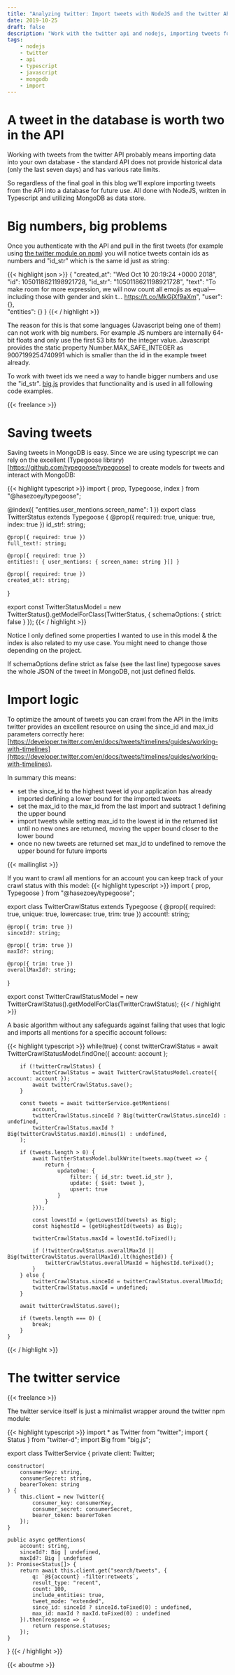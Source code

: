 ```yaml
---
title: "Analyzing twitter: Import tweets with NodeJS and the twitter API"
date: 2019-10-25
draft: false
description: "Work with the twitter api and nodejs, importing tweets for later use"
tags:
    - nodejs
    - twitter
    - api
    - typescript
    - javascript
    - mongodb
    - import
---
```


# A tweet in the database is worth two in the API

Working with tweets from the twitter API probably means importing data into your own database - the standard API does not provide historical data (only the last seven days) and has various rate limits.

So regardless of the final goal in this blog we'll explore importing tweets from the API into a database for future use. All done with NodeJS, written in Typescript and utilizing MongoDB as data store.

# Big numbers, big problems

Once you authenticate with the API and pull in the first tweets (for example using [the twitter module on npm](https://www.npmjs.com/package/twitter)) you will notice tweets contain ids as numbers and "id_str" which is the same id just as string:

{{< highlight json >}}
{
 "created_at": "Wed Oct 10 20:19:24 +0000 2018",
 "id": 1050118621198921728,
 "id_str": "1050118621198921728",
 "text": "To make room for more expression, we will now count all emojis as equal—including those with gender‍‍‍ ‍‍and skin t… https://t.co/MkGjXf9aXm",
 "user": {},  
 "entities": {}
}
{{< / highlight >}}

The reason for this is that some languages (Javascript being one of them) can not work with big numbers. For example JS numbers are internally 64-bit floats and only use the first 53 bits for the integer value. Javascript provides the static property Number.MAX_SAFE_INTEGER as 9007199254740991 which is smaller than the id in the example tweet already.

To work with tweet ids we need a way to handle bigger numbers and use the "id_str". [big.js](https://www.npmjs.com/package/big-js) provides that functionality and is used in all following code examples.

{{< freelance >}}

# Saving tweets

Saving tweets in MongoDB is easy. Since we are using typescript we can rely on the excellent (Typegoose library)[https://github.com/typegoose/typegoose] to create models for tweets and interact with MongoDB:

{{< highlight typescript >}}
import { prop, Typegoose, index } from "@hasezoey/typegoose";

@index({ "entities.user_mentions.screen_name": 1 })
export class TwitterStatus extends Typegoose {
    @prop({ required: true, unique: true, index: true })
    id_str!: string;

    @prop({ required: true })
    full_text!: string;

    @prop({ required: true })
    entities!: { user_mentions: { screen_name: string }[] }

    @prop({ required: true })
    created_at!: string;
}

export const TwitterStatusModel = new TwitterStatus().getModelForClass(TwitterStatus, { schemaOptions: { strict: false } });
{{< / highlight >}}

Notice I only defined some properties I wanted to use in this model & the index is also related to my use case. You might need to change those depending on the project.

If schemaOptions define strict as false (see the last line) typegoose saves the whole JSON of the tweet in MongoDB, not just defined fields.

# Import logic

To optimize the amount of tweets you can crawl from the API in the limits twitter provides an excellent resource on using the since_id and max_id parameters correctly here: [https://developer.twitter.com/en/docs/tweets/timelines/guides/working-with-timelines](https://developer.twitter.com/en/docs/tweets/timelines/guides/working-with-timelines).

In summary this means:
* set the since_id to the highest tweet id your application has already imported defining a lower bound for the imported tweets
* set the max_id to the max_id from the last import and subtract 1 defining the upper bound
* import tweets while setting max_id to the lowest id in the returned list until no new ones are returned, moving the upper bound closer to the lower bound
* once no new tweets are returned set max_id to undefined to remove the upper bound for future imports

{{< mailinglist >}}

If you want to crawl all mentions for an account you can keep track of your crawl status with this model:
{{< highlight typescript >}}
import { prop, Typegoose } from "@hasezoey/typegoose";

export class TwitterCrawlStatus extends Typegoose {
    @prop({ required: true, unique: true, lowercase: true, trim: true })
    account!: string;

    @prop({ trim: true })
    sinceId?: string;

    @prop({ trim: true })
    maxId?: string;

    @prop({ trim: true })
    overallMaxId?: string;
}

export const TwitterCrawlStatusModel = new TwitterCrawlStatus().getModelForClas(TwitterCrawlStatus);
{{< / highlight >}}

A basic algorithm without any safeguards against failing that uses that logic and imports all mentions for a specific account follows:

{{< highlight typescript >}}
    while(true) {
        const twitterCrawlStatus = await TwitterCrawlStatusModel.findOne({ account: account };

        if (!twitterCrawlStatus) {
            twitterCrawlStatus = await TwitterCrawlStatusModel.create({ account: account });
            await twitterCrawlStatus.save();
        }

        const tweets = await twitterService.getMentions(
            account,
            twitterCrawlStatus.sinceId ? Big(twitterCrawlStatus.sinceId) : undefined,
            twitterCrawlStatus.maxId ? Big(twitterCrawlStatus.maxId).minus(1) : undefined,
        );

        if (tweets.length > 0) {
            await TwitterStatusModel.bulkWrite(tweets.map(tweet => {
                return {
                    updateOne: {
                        filter: { id_str: tweet.id_str },
                        update: { $set: tweet },
                        upsert: true
                    }
                }
            }));

            const lowestId = (getLowestId(tweets) as Big);
            const highestId = (getHighestId(tweets) as Big);

            twitterCrawlStatus.maxId = lowestId.toFixed();

            if (!twitterCrawlStatus.overallMaxId || Big(twitterCrawlStatus.overallMaxId).lt(highestId)) {
                twitterCrawlStatus.overallMaxId = highestId.toFixed();
            }
        } else {
            twitterCrawlStatus.sinceId = twitterCrawlStatus.overallMaxId;
            twitterCrawlStatus.maxId = undefined;
        }

        await twitterCrawlStatus.save();

        if (tweets.length === 0) {
            break;
        }
    }
{{< / highlight >}}

# The twitter service

{{< freelance >}}

The twitter service itself is just a minimalist wrapper around the twitter npm module:

{{< highlight typescript >}}
import * as Twitter from "twitter";
import { Status } from "twitter-d";
import Big from "big.js";

export class TwitterService {
    private client: Twitter;

    constructor(
        consumerKey: string,
        consumerSecret: string,
        bearerToken: string
    ) {
        this.client = new Twitter({
            consumer_key: consumerKey,
            consumer_secret: consumerSecret,
            bearer_token: bearerToken
        });
    }

    public async getMentions(
        account: string,
        sinceId?: Big | undefined,
        maxId?: Big | undefined
    ): Promise<Status[]> {
        return await this.client.get("search/tweets", {
            q: `@${account} -filter:retweets`,
            result_type: "recent",
            count: 100,
            include_entities: true,
            tweet_mode: "extended",
            since_id: sinceId ? sinceId.toFixed(0) : undefined,
            max_id: maxId ? maxId.toFixed(0) : undefined
        }).then(response => {
            return response.statuses;
        });
    }
}
{{< / highlight >}}

{{< aboutme >}}